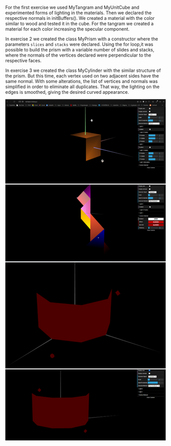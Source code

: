 For the first exercise we used MyTangram and MyUnitCube and experimented forms of lighting in the materials. Then we declared the respective normals in initBuffers(). We created a material with the color similar to wood and tested it in the cube. For the tangram we created a material for each color increasing the specular component.

In exercise 2 we created the class MyPrism with a constructor where the parameters `slices` and `stacks` were declared. Using the for loop,it was possible to build the prism with a variable number of slides and stacks, where the normals of the vertices declared were perpendicular to the respective faces.

In exercise 3 we created the class MyCylinder with the similar structure of the prism. But this time, each vertex used on two adjacent sides have the same normal. With some alterations, the list of vertices and normals was simplified in order to eliminate all duplicates. That way, the lighting on the edges is smoothed, giving the desired curved appearance.

![Screenshot 1](screenshots/cg-t03g08-tp3-1.png)
![Screenshot 2](screenshots/cg-t03g08-tp3-2.png)
![Screenshot 3](screenshots/cg-t03g08-tp3-3.png)
![Screenshot 4](screenshots/cg-t03g08-tp3-4.png)
